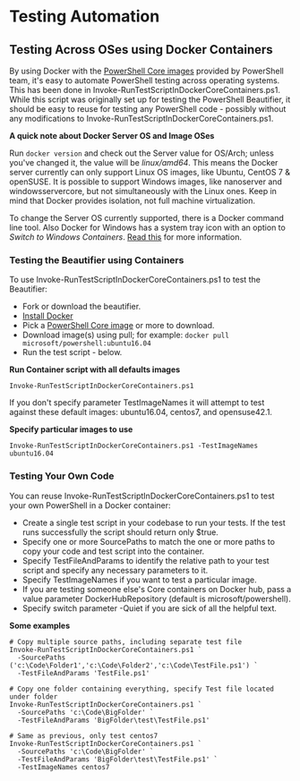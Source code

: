 # Testing Automation

## Testing Across OSes using Docker Containers
By using Docker with the [PowerShell Core images](https://hub.docker.com/r/microsoft/powershell/tags/) provided by PowerShell team, it's easy to automate PowerShell testing across operating systems.  This has been done in Invoke-RunTestScriptInDockerCoreContainers.ps1.  While this script was originally set up for testing the PowerShell Beautifier, it should be easy to reuse for testing any PowerShell code - possibly without any modifications to Invoke-RunTestScriptInDockerCoreContainers.ps1.

**A quick note about Docker Server OS and Image OSes**

Run ```docker version``` and check out the Server value for OS/Arch; unless you've changed it, the value will be *linux/amd64*.  This means the Docker server currently can only support Linux OS images, like Ubuntu, CentOS 7 & openSUSE.  It is possible to support Windows images, like nanoserver and windowsservercore, but not simultaneously with the Linux ones.  Keep in mind that Docker provides isolation, not full machine virtualization.

To change the Server OS currently supported, there is a Docker command line tool.  Also Docker for Windows has a system tray icon with an option to *Switch to Windows Containers*.  [Read this](https://blog.docker.com/2016/09/build-your-first-docker-windows-server-container/) for more information.


### Testing the Beautifier using Containers
To use Invoke-RunTestScriptInDockerCoreContainers.ps1 to test the Beautifier:
* Fork or download the beautifier.
* [Install Docker](https://www.docker.com/)
* Pick a [PowerShell Core image](https://hub.docker.com/r/microsoft/powershell/tags/) or more to download.
* Download image(s) using pull; for example:  ```docker pull microsoft/powershell:ubuntu16.04```
* Run the test script - below.

**Run Container script with all defaults images**
```
Invoke-RunTestScriptInDockerCoreContainers.ps1
```
If you don't specify parameter TestImageNames it will attempt to test against these default images: ubuntu16.04, centos7, and opensuse42.1.



**Specify particular images to use**
```
Invoke-RunTestScriptInDockerCoreContainers.ps1 -TestImageNames ubuntu16.04
```


### Testing Your Own Code
You can reuse Invoke-RunTestScriptInDockerCoreContainers.ps1 to test your own PowerShell in a Docker container:
* Create a single test script in your codebase to run your tests.  If the test runs successfully the script should return only $true.
* Specify one or more SourcePaths to match the one or more paths to copy your code and test script into the container.
* Specify TestFileAndParams to identify the relative path to your test script and specify any necessary parameters to it.
* Specify TestImageNames if you want to test a particular image.
* If you are testing someone else's Core containers on Docker hub, pass a value parameter DockerHubRepository (default is microsoft/powershell).
* Specify switch parameter -Quiet if you are sick of all the helpful text.

**Some examples**

```
# Copy multiple source paths, including separate test file
Invoke-RunTestScriptInDockerCoreContainers.ps1 `
  -SourcePaths ('c:\Code\Folder1','c:\Code\Folder2','c:\Code\TestFile.ps1') `
  -TestFileAndParams 'TestFile.ps1'

# Copy one folder containing everything, specify Test file located under folder
Invoke-RunTestScriptInDockerCoreContainers.ps1 `
  -SourcePaths 'c:\Code\BigFolder' `
  -TestFileAndParams 'BigFolder\test\TestFile.ps1'

# Same as previous, only test centos7
Invoke-RunTestScriptInDockerCoreContainers.ps1 `
  -SourcePaths 'c:\Code\BigFolder' `
  -TestFileAndParams 'BigFolder\test\TestFile.ps1' `
  -TestImageNames centos7
```
